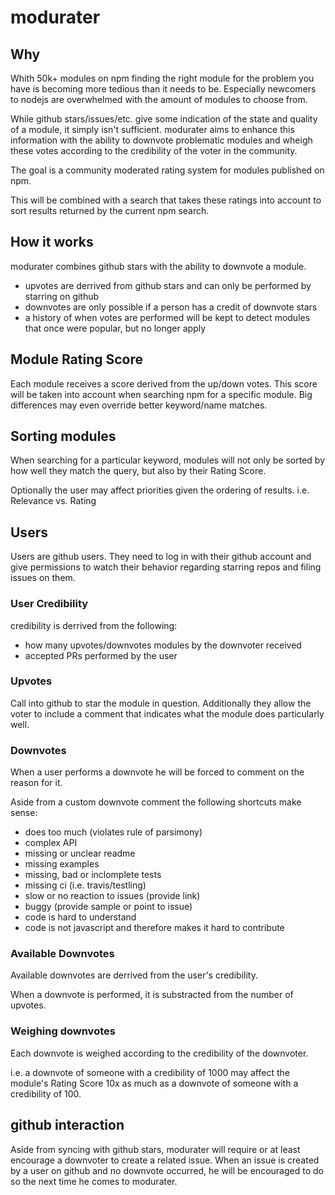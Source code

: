 # modurater

## Why

Whith 50k+ modules on npm finding the right module for the problem you have is becoming more tedious than it needs to
be. Especially newcomers to nodejs are overwhelmed with the amount of modules to choose from.

While github stars/issues/etc. give some indication of the state and quality of a module, it simply isn't sufficient.
modurater aims to enhance this information with the ability to downvote problematic modules and wheigh these votes
according to the credibility of the voter in the community.

The goal is a community moderated rating system for modules published on npm. 

This will be combined with a search that takes these ratings into account to sort results returned by the current npm
search.

## How it works

modurater combines github stars with the ability to downvote a module.

- upvotes are derrived from github stars and can only be performed by starring on github
- downvotes are only possible if a person has a credit of downvote stars 
- a history of when votes are performed will be kept to detect modules that once were popular, but no longer apply

## Module Rating Score

Each module receives a score derived from the up/down votes. This score will be taken into account when searching npm
for a specific module. Big differences may even override better keyword/name matches.

## Sorting modules

When searching for a particular keyword, modules will not only be sorted by how well they match the query, but also by
their Rating Score.

Optionally the user may affect priorities given the ordering of results. i.e. Relevance vs. Rating

## Users

Users are github users. They need to log in with their github account and give permissions to watch their behavior
regarding starring repos and filing issues on them.

### User Credibility

credibility is derrived from the following:

- how many upvotes/downvotes modules by the downvoter received
- accepted PRs performed by the user 

### Upvotes

Call into github to star the module in question. Additionally they allow the voter to include a comment that indicates
what the module does particularly well.

### Downvotes

When a user performs a downvote he will be forced to comment on the reason for it.

Aside from a custom downvote comment the following shortcuts make sense:

- does too much (violates rule of parsimony)
- complex API
- missing or unclear readme
- missing examples
- missing, bad or inclomplete tests
- missing ci (i.e. travis/testling)
- slow or no reaction to issues (provide link)
- buggy (provide sample or point to issue)
- code is hard to understand
- code is not javascript and therefore makes it hard to contribute

### Available Downvotes

Available downvotes are derrived from the user's credibility.

When a downvote is performed, it is substracted from the number of upvotes.

### Weighing downvotes

Each downvote is weighed according to the credibility of the downvoter. 

i.e. a downvote of someone with a credibility of 1000 may affect the module's Rating Score 10x as much as a downvote of
someone with a credibility of 100.

## github interaction

Aside from syncing with github stars, modurater will require or at least encourage a downvoter to create a related
issue. When an issue is created by a user on github and no downvote occurred, he will be encouraged to do so the next
time he comes to modurater.
